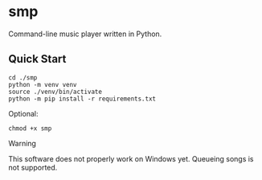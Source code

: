 # smp

Command-line music player written in Python.

## Quick Start

```console
cd ./smp
python -m venv venv
source ./venv/bin/activate
python -m pip install -r requirements.txt
```
Optional:
```console
chmod +x smp
```
> [!WARNING]
> This software does not properly work on Windows yet. Queueing songs is not supported.
